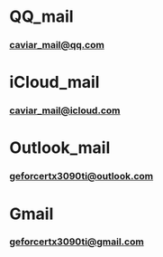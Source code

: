 # QQ_mail
### caviar_mail@qq.com
# iCloud_mail
### caviar_mail@icloud.com
# Outlook_mail
### geforcertx3090ti@outlook.com
# Gmail
### geforcertx3090ti@gmail.com

